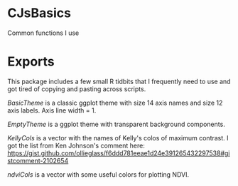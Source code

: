 # CJsBasics
Common functions I use

# Exports
This package includes a few small R tidbits that I frequently need to use and got tired of copying and pasting across scripts.

*BasicTheme* is a classic ggplot theme with size 14 axis names and size 12 axis labels. Axis line width = 1.

*EmptyTheme* is a ggplot theme with transparent background components.

*KellyCols* is a vector with the names of Kelly's colos of maximum contrast. I got the list from Ken Johnson's comment here: https://gist.github.com/ollieglass/f6ddd781eeae1d24e391265432297538#gistcomment-2102654 

*ndviCols* is a vector with some useful colors for plotting NDVI. 